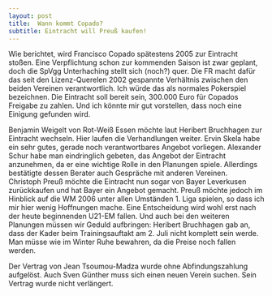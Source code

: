 ```yaml
---
layout: post
title:  Wann kommt Copado?
subtitle: Eintracht will Preuß kaufen!
---
```


Wie berichtet, wird Francisco Copado spätestens 2005 zur Eintracht stoßen. Eine Verpflichtung schon zur kommenden Saison ist zwar geplant, doch die SpVgg Unterhaching stellt sich (noch?) quer. Die FR macht dafür das seit den Lizenz-Querelen 2002 gespannte Verhältnis zwischen den beiden Vereinen verantwortlich. Ich würde das als normales Pokerspiel bezeichnen. Die Eintracht soll bereit sein, 300.000 Euro für Copados Freigabe zu zahlen. Und ich könnte mir gut vorstellen, dass noch eine Einigung gefunden wird.

Benjamin Weigelt von Rot-Weiß Essen möchte laut Heribert Bruchhagen zur Eintracht wechseln. Hier laufen die Verhandlungen weiter. Ervin Skela habe ein sehr gutes, gerade noch verantwortbares Angebot vorliegen. Alexander Schur habe man eindringlich gebeten, das Angebot der Eintracht anzunehmen, da er eine wichtige Rolle in den Planungen spiele. Allerdings bestätigte dessen Berater auch Gespräche mit anderen Vereinen.  
Christoph Preuß möchte die Eintracht nun sogar von Bayer Leverkusen zurückkaufen und hat Bayer ein Angebot gemacht. Preuß möchte jedoch im Hinblick auf die WM 2006 unter allen Umständen 1. Liga spielen, so dass ich mir hier wenig Hoffnungen mache. Eine Entscheidung wird wohl erst nach der heute beginnenden U21-EM fallen. Und auch bei den weiteren Planungen müssen wir Geduld aufbringen: Heribert Bruchhagen gab an, dass der Kader beim Trainingsauftakt am 2. Juli nicht komplett sein werde. Man müsse wie im Winter Ruhe bewahren, da die Preise noch fallen werden.

Der Vertrag von Jean Tsoumou-Madza wurde ohne Abfindungszahlung aufgelöst. Auch Sven Günther muss sich einen neuen Verein suchen. Sein Vertrag wurde nicht verlängert.
